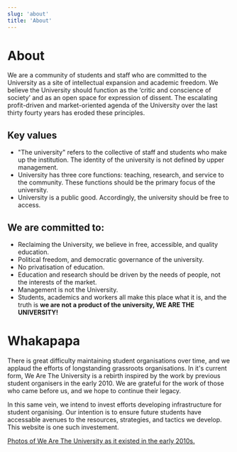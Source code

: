 ```yaml
---
slug: 'about'
title: 'About'
---
```


# About
We are a community of students and staff who are committed to the University as a site of intellectual expansion and academic freedom. We believe the University should function as the ‘critic and conscience of society’ and as an open space for expression of dissent. The escalating profit-driven and market-oriented agenda of the University over the last thirty fourty years has eroded these principles.

## Key values
* "The university" refers to the collective of staff and students who make up the institution. The identity of the university is not defined by upper management.
* University has three core functions: teaching, research, and service to the community. These functions should be the primary focus of the university.
* University is a public good. Accordingly, the university should be free to access.


## We are committed to:
* Reclaiming the University, we believe in free, accessible, and quality education.
* Political freedom, and democratic governance of the university.
* No privatisation of education.
* Education and research should be driven by the needs of people, not the interests of the market.
* Management is not the University.
* Students, academics and workers all make this place what it is, and the truth is **we are not a product of the university, WE ARE THE UNIVERSITY!**

# Whakapapa
There is great difficulty maintaining student organisations over time, and we applaud the efforts of longstanding grassroots organisations. In it's current form, We Are The University is a rebirth inspired by the work by previous student organisers in the early 2010. We are grateful for the work of those who came before us, and we hope to continue their legacy.

In this same vein, we intend to invest efforts developing infrastructure for student organising. Our intention is to ensure future students have accessable avenues to the resources, strategies, and tactics we develop. This website is one such investement.

[Photos of We Are The University as it existed in the early 2010s.](https://www.flickr.com/photos/67852624@N02/with/6945443611)